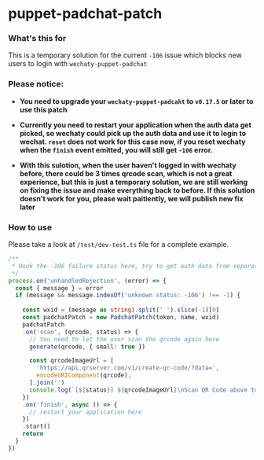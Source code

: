 # puppet-padchat-patch

### What's this for
This is a temporary solution for the current `-106` issue which blocks new users to login with `wechaty-puppet-padchat`

### Please notice:

* **You need to upgrade your `wechaty-puppet-padcaht` to `v0.17.5` or later to use this patch**

* **Currently you need to restart your application when the auth data get picked, so wechaty could pick up the auth data and use it to login to wechat. `reset` does not work for this case now, if you reset wechaty when the `finish` event emitted, you will still get `-106` error.**

* **With this sulotion, when the user haven't logged in with wechaty before, there could be 3 times qrcode scan, which is not a great experience, but this is just a temporary solution, we are still working on fixing the issue and make everything back to before. If this solution doesn't work for you, please wait paitiently, we will publish new fix later**

### How to use

Please take a look at `/test/dev-test.ts` file for a complete example.

```typescript
/**
 * Hook the -106 failure status here, try to get auth data from separate server
 */
process.on('unhandledRejection', (error) => {
  const { message } = error
  if (message && message.indexOf('unknown status: -106') !== -1) {
    
    const wxid = (message as string).split(' ').slice(-1)[0]
    const padchatPatch = new PadchatPatch(token, name, wxid)
    padchatPatch
    .on('scan', (qrcode, status) => {
      // You need to let the user scan the qrcode again here
      generate(qrcode, { small: true })

      const qrcodeImageUrl = [
        'https://api.qrserver.com/v1/create-qr-code/?data=',
        encodeURIComponent(qrcode),
      ].join('')
      console.log(`[${status}] ${qrcodeImageUrl}\nScan QR Code above to log in: `)
    })
    .on('finish', async () => {
      // restart your application here
    })
    .start()
    return
  }
})
```
